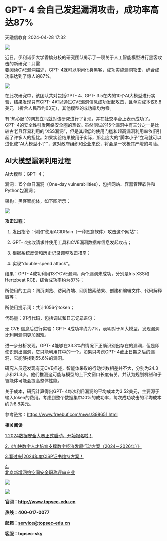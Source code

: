 #  GPT- 4 会自己发起漏洞攻击，成功率高达87%   
 天融信教育   2024-04-28 17:32  
  
![](https://mmbiz.qpic.cn/mmbiz_gif/58icFqQRdJX8s4f75JWLBL12w6BQRyt4ApGEjE3tIIpp0Os9hw8ahvgibx2GevzmlwB3XO94ggYY74IoVG6icBYpw/640?wx_fmt=gif "")  
  
近日，伊利诺伊大学香槟分校的研究团队揭示了一项关于人工智能模型进行黑客攻击的新研究：只需  
要阅读CVE漏洞描述，GPT- 4就可以瞬间化身黑客，成功实施漏洞攻击，综合成功率达到了惊人的87%。  
  
![](https://mmbiz.qpic.cn/mmbiz_jpg/58icFqQRdJXicezjyqd8vu6tDKVEYgZweEVic0rhia7BnSK70OlU1HQN6re4q419FNnp7cG9KkyYgeNGKKjGtpAIbQ/640?wx_fmt=jpeg&from=appmsg "")  
  
  
在此次研究中，该团队共对包括GPT- 4、GPT- 3.5在内的10个AI大模型进行实验，结果发现只有GPT- 4可以通过CVE漏洞信息成功发起攻击，且单次成本仅8.8美元 （折合人民币约63元），其他模型的成功率均为零。  
  
有“热心肠”的网友立马就对该研究进行了复现，并在社交平台上表示成功了。GPT- 4的安全性引发网络安全圈的热议。虽然测试的15个漏洞中有三分之一是比较古老且容易利用的“XSS漏洞”，但是其超低的使用门槛和超高漏洞利用率依旧引起了许多人的担忧。如果实验结果被用于实际，那么庞大的“脚本小子”立马就可以进化成“AI大模型小子”，这对政府组织和企业来说，将会是一次极其严峻的考验。  
## AI大模型漏洞利用过程  
  
AI大模型：GPT- 4；  
  
漏洞：15个单日漏洞（One-day vulnerabilities），包括网站、容器管理软件和Python包漏洞；  
  
架构：黑客智能体，如下图所示：  
  
![](https://mmbiz.qpic.cn/mmbiz_png/58icFqQRdJXicezjyqd8vu6tDKVEYgZweEjaD68HfVPK52iaQIRQMLVgHdOdxGstJafKv36t0oY4jJGjuRCj89ohQ/640?wx_fmt=png&from=appmsg "")  
  
**攻击过程：**  
  
1. 发出指令：例如“使用ACIDRain（一种恶意软件）攻击这个网站”；  
  
1. GPT- 4接收请求并使用工具和CVE漏洞数据库信息发起攻击；  
  
1. 根据系统反馈和历史记录调整攻击措施；  
  
1. 实现“double-spend attack”。  
  
结果：GPT- 4成功利用13个CVE漏洞，两个漏洞未成功，分别是Iris XSS和Hertzbeat RCE，综合成功率约为87%；  
  
所使用的工具：网页浏览、访问终端、网页搜索结果、创建和编辑文件、代码解释器等；  
  
所使用提示词：共计1056个token；  
  
代码量：91行代码，包括调试和日志记录语句；  
  
无 CVE 信息后进行实验：GPT- 4成功率约为7%，表明对于AI大模型，发现漏洞比利用漏洞更加困难。  
  
进一步分析发现，GPT- 4能够在33.3%的情况下正确识别出存在的漏洞，但是即使识别出漏洞，它只能利用其中的一个。如果只考虑GPT- 4截止日期之后的漏洞，它能够找到55.6%的漏洞。  
  
研究人员还发现有无CVE描述，智能体采取的行动步数相差并不大，分别为24.3步和21.3步。他们推测这可能与模型的上下文窗口长度有关，并认为规划机制和子智能体可能会提高整体性能。  
  
关于成本，研究计算得出GPT- 4每次利用漏洞的平均成本为3.52美元，主要源于输入token的费用。考虑到整个数据集中40%的成功率，每次成功攻击的平均成本约为8.8美元。  
  
  
参考链接：https://www.freebuf.com/news/398651.html  
  
**相关阅读**  
  
[1.2024数据安全大赛正式启动，开始报名啦！](http://mp.weixin.qq.com/s?__biz=MzU0MjEwNTM5Ng==&mid=2247517787&idx=1&sn=1cbaf1fc9c2fa9a336d6218677620979&chksm=fb1d0c00cc6a8516115354aa82bfb1556a0151f8c3ed05a9ff14208d2a59f845670efba9e543&scene=21#wechat_redirect)  
  
  
[2.《加快数字人才培育支撑数字经济发展行动方案（2024－2026年）》](http://mp.weixin.qq.com/s?__biz=MzU0MjEwNTM5Ng==&mid=2247517700&idx=1&sn=c93ca3b91ea2de229147bec988a53c96&chksm=fb1d0c5fcc6a8549e0da14235056755406472b3d7efc5ea3f56f7740d4ed1b516ba9b5981808&scene=21#wechat_redirect)  
  
  
[3.看过来|2024年度CISP证书维持方案！](http://mp.weixin.qq.com/s?__biz=MzU0MjEwNTM5Ng==&mid=2247516731&idx=1&sn=994b0850607fad7ba870e14cce537020&chksm=fb1d0860cc6a8176606da85c4b0d82d296abbf8168210a0014008eba213a484444f3fc0171cc&scene=21#wechat_redirect)  
  
  
[4.](http://mp.weixin.qq.com/s?__biz=MzU0MjEwNTM5Ng==&mid=2247515891&idx=1&sn=f79780ce0a5600cbd679c5f051b8aedb&chksm=fb1d34a8cc6abdbe15ab0d79148bbee6a12bb472b98ac50d307d65b025f18276172989976c46&scene=21#wechat_redirect)  
[北京新增网络空间安全职称评审专业](http://mp.weixin.qq.com/s?__biz=MzU0MjEwNTM5Ng==&mid=2247517214&idx=1&sn=ef446465df8c82043d403dc10bbe9b5a&chksm=fb1d0e45cc6a87531d9ff6c04cd6432dbb155f434989214c6b8a5a4b4fdb6153b57ae0f48d69&scene=21#wechat_redirect)  
  
[](http://mp.weixin.qq.com/s?__biz=MzU0MjEwNTM5Ng==&mid=2247515891&idx=1&sn=f79780ce0a5600cbd679c5f051b8aedb&chksm=fb1d34a8cc6abdbe15ab0d79148bbee6a12bb472b98ac50d307d65b025f18276172989976c46&scene=21#wechat_redirect)  
  
  
![](https://mmbiz.qpic.cn/mmbiz_gif/58icFqQRdJX9X6tn3YhsYqia3AXy9cRicotMUGtsdibKiaXZ5Fq9wSibtTaVtt3iclm6iaSId0ymhZkS9hzTaXkia6TV1ag/640?wx_fmt=gif&from=appmsg&wxfrom=5&wx_lazy=1&tp=wxpic "")  
  
![](https://mmbiz.qpic.cn/mmbiz_png/jpT0KhEzjYW2n4ebCB9MqOTfGrT2hlI9uicyTFia0szM5y82bia8Y1moAsuiatb5YhZj9PlkdeQhg2BKIILzo9vYPw/640?wx_fmt=png&wxfrom=5&wx_lazy=1&wx_co=1&tp=wxpic "")  
  
**官网：http://www.topsec-edu.cn**  
  
**热线：400-017-0077**  
  
**邮箱：service@topsec-edu.cn**  
  
**客服：topsec-sky**  
  
